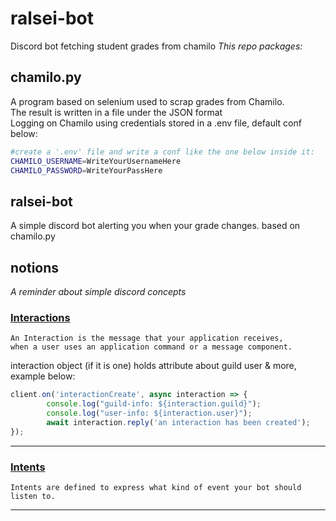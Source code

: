 # ralsei-bot
Discord bot fetching student grades from chamilo
<i>This repo packages:</i>

## chamilo.py
A program based on selenium used to scrap grades from Chamilo.<br/>
The result is written in a file under the JSON format<br/>
Logging on Chamilo using credentials stored in a .env file, default conf below:
```bash
#create a '.env' file and write a conf like the one below inside it:
CHAMILO_USERNAME=WriteYourUsernameHere
CHAMILO_PASSWORD=WriteYourPassHere
```
## ralsei-bot
A simple discord bot alerting you when your grade changes. based on chamilo.py

## notions
<i>A reminder about simple discord concepts</i>

### <u>Interactions</u>
```text
An Interaction is the message that your application receives,
when a user uses an application command or a message component.
```
interaction object (if it is one) holds attribute about guild user & more, example below:
```js
client.on('interactionCreate', async interaction => {
        console.log("guild-info: ${interaction.guild}");
        console.log("user-info: ${interaction.user}");
		await interaction.reply('an interaction has been created');
});
```

<hr/>

### <u>Intents</u>
```text
Intents are defined to express what kind of event your bot should listen to.
```

<hr/>

